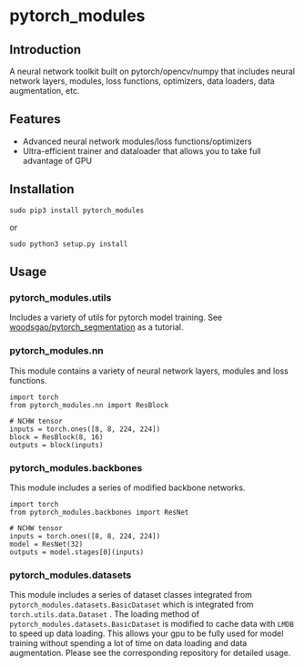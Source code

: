 # pytorch_modules

## Introduction

A neural network toolkit built on pytorch/opencv/numpy that includes neural network layers, modules, loss functions, optimizers, data loaders, data augmentation, etc.

## Features

 - Advanced neural network modules/loss functions/optimizers
 - Ultra-efficient trainer and dataloader that allows you to take full advantage of GPU

## Installation

    sudo pip3 install pytorch_modules
    
or

    sudo python3 setup.py install

## Usage

### pytorch_modules.utils

Includes a variety of utils for pytorch model training.
See [woodsgao/pytorch_segmentation](https://github.com/woodsgao/pytorch_segmentation) as a tutorial.

### pytorch_modules.nn

This module contains a variety of neural network layers, modules and loss functions.

    import torch
    from pytorch_modules.nn import ResBlock
    
    # NCHW tensor
    inputs = torch.ones([8, 8, 224, 224])
    block = ResBlock(8, 16)
    outputs = block(inputs)

### pytorch_modules.backbones

This module includes a series of modified backbone networks.

    import torch
    from pytorch_modules.backbones import ResNet
    
    # NCHW tensor
    inputs = torch.ones([8, 8, 224, 224])
    model = ResNet(32)
    outputs = model.stages[0](inputs)

### pytorch_modules.datasets

This module includes a series of dataset classes integrated from `pytorch_modules.datasets.BasicDataset` which is integrated from `torch.utils.data.Dataset` .
The loading method of `pytorch_modules.datasets.BasicDataset` is modified to cache data with `LMDB` to speed up data loading. This allows your gpu to be fully used for model training without spending a lot of time on data loading and data augmentation. 
Please see the corresponding repository for detailed usage.
